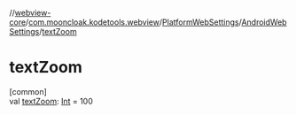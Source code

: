 //[webview-core](../../../../index.md)/[com.mooncloak.kodetools.webview](../../index.md)/[PlatformWebSettings](../index.md)/[AndroidWebSettings](index.md)/[textZoom](text-zoom.md)

# textZoom

[common]\
val [textZoom](text-zoom.md): [Int](https://kotlinlang.org/api/latest/jvm/stdlib/kotlin/-int/index.html) = 100
